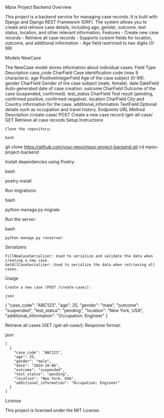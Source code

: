 Mpox Project Backend
Overview

This project is a backend service for managing case records. It is built with Django and Django REST Framework (DRF). The system allows you to create and retrieve case details, including age, gender, outcome, test status, location, and other relevant information.
Features
    - Create new case records
    - Retrieve all case records
    - Supports custom fields for location, outcome, and additional information
    - Age field restricted to two digits (0-99)

Models
NewCase

The NewCase model stores information about individual cases:
Field	Type	Description
case_code	CharField	Case identification code (max 9 characters).
age	PositiveIntegerField	Age of the case subject (0-99).
gender	CharField	Gender of the case subject (male, female).
date	DateField	Auto-generated date of case creation.
outcome	CharField	Outcome of the case (suspended, confirmed).
test_status	CharField	Test result (pending, confirmed positive, confirmed negative).
location	CharField	City and Country information for the case.
additional_information	TextField	Optional details such as occupation and travel history.
Endpoints
URL	Method	Description
/create-case/	POST	Create a new case record
/get-all-case/	GET	Retrieve all case records
Setup Instructions

    Clone the repository:

    bash

git clone https://github.com/your-repo/mpox-project-backend.git
cd mpox-project-backend

Install dependencies using Poetry:

bash

poetry install

Run migrations:

bash

python manage.py migrate

Run the server:

bash

    python manage.py runserver

Serializers

    FillNewCaseSerializer: Used to serialize and validate the data when creating a new case.
    GetAllCaseSerializer: Used to serialize the data when retrieving all cases.

Usage

    Create a new case (POST /create-case/):

    json

{
  "case_code": "ABC123",
  "age": 25,
  "gender": "male",
  "outcome": "suspended",
  "test_status": "pending",
  "location": "New York, USA",
  "additional_information": "Occupation: Engineer"
}

Retrieve all cases (GET /get-all-case/): Response format:

json

    [
      {
        "case_code": "ABC123",
        "age": 25,
        "gender": "male",
        "date": "2024-10-06",
        "outcome": "suspended",
        "test_status": "pending",
        "location": "New York, USA",
        "additional_information": "Occupation: Engineer"
      }
    ]

License

This project is licensed under the MIT License.
